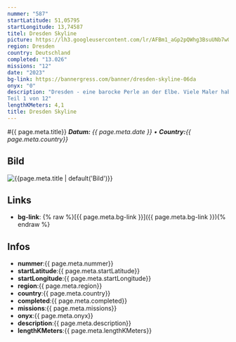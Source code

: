 ```yaml
---
nummer: "587"
startLatitude: 51,05795
startLongitude: 13,74587
titel: Dresden Skyline
picture: https://lh3.googleusercontent.com/lr/AFBm1_aGp2pQWhg3BsuUNb7wQJHiITU01gWaj-RsBK1ZxPrKORgZr7vWNh8NfCOzLP9pV0UgG31WoKX6s1kSkshtI4gw76Fdq0FwwSQWR20Y1Ji7VirlSGSxZfUpuMMFZYQSl3XQE1Qcz0uTnOw7eQKjC1x39dGO2JAZHIusw_SqGdXzi_Ri9HWM6eNGN7UPtRE9bJpXyYloAiPfWXz2bacmAeGLUP8aL3kAQ8SMFx-3qq0WSqA8PseMF43C5gchgIlShig78qXojCtAGPOwuEH5YV7fgO8VvzVkFa0NKJkzjKnT-DSr95V0e8ZZssLaz1Pb7U-uWSIaZGzTPdApjcUO1SdkUPYX8eZUmfFtQvwpFqL9gGDScg-_iFS7khZsVZwrUuZT4DXRE887IKq3LrMngreSlwF42R4XsglZ4C0_88JUveDLKvXE-Qv8cKK-bU42lNaBSv-yia7EExzVJfxu_gKW7336eiZeOOb0xbgZzeHx23meLDz5h5Dd8yEXghuloe9EClGvH8I96b51zaVyV15gxujMo_TqG3DCvaiBd4oANhw40-7ByWSxpfprrT9Aj7COVN8WblKsPP_rZxmKesuES3YbCFKBXbFx15qXH-uJ7u0tf5JG-E80p_7o_r4zMNvvfnGb2uiscEdHJc3_pDdmoRpiMRxibPpdSWAvwbkbia6YHqr-x2QHmVIp8MO0y6lazx5SXJ4eKWeJWId7MN0X0qRXJIa4VlRbDwA9MIXGvLbnOi87zwJRANoMgLTUHD2sydQLpICbMVitJF6yIWUWJ3JuIG2IRKt2T9nJzlo8IjpLj9x-nqjk3Y6YP4Fdgx5ywHBBbC-x0VqDosaN3PUfKm7Nb0MG71-G
region: Dresden
country: Deutschland
completed: "13.026"
missions: "12"
date: "2023"
bg-link: https://bannergress.com/banner/dresden-skyline-06da
onyx: "0"
description: "Dresden - eine barocke Perle an der Elbe. Viele Maler haben diese Pracht schon auf Leinwand verewigt. Nun könnt ihr ein Mosaik aus 12 Teilen in eurem Agent-Profil ergänzen.
Teil 1 von 12"
lengthKMeters: 4,1
title: Dresden Skyline
---
```


#{{ page.meta.title}}
_**Datum:** {{ page.meta.date }} • **Country:**{{ page.meta.country}}_

## Bild
![{{page.meta.title | default('Bild')}}]({{page.meta.picture}})

## Links
- **bg-link**: {% raw %}[{{ page.meta.bg-link }}]({{ page.meta.bg-link }}){% endraw %}

## Infos
- **nummer**:{{ page.meta.nummer}}
- **startLatitude**:{{ page.meta.startLatitude}}
- **startLongitude**:{{ page.meta.startLongitude}}
- **region**:{{ page.meta.region}}
- **country**:{{ page.meta.country}}
- **completed**:{{ page.meta.completed}}
- **missions**:{{ page.meta.missions}}
- **onyx**:{{ page.meta.onyx}}
- **description**:{{ page.meta.description}}
- **lengthKMeters**:{{ page.meta.lengthKMeters}}

